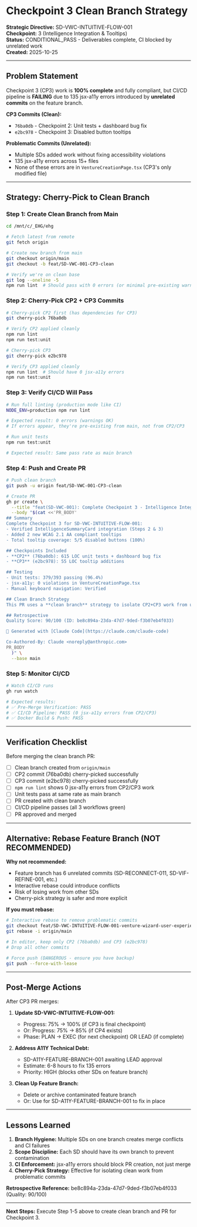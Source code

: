 # Checkpoint 3 Clean Branch Strategy

**Strategic Directive:** SD-VWC-INTUITIVE-FLOW-001  
**Checkpoint:** 3 (Intelligence Integration & Tooltips)  
**Status:** CONDITIONAL_PASS - Deliverables complete, CI blocked by unrelated work  
**Created:** 2025-10-25

---

## Problem Statement

Checkpoint 3 (CP3) work is **100% complete** and fully compliant, but CI/CD pipeline is **FAILING** due to 135 jsx-a11y errors introduced by **unrelated commits** on the feature branch.

**CP3 Commits (Clean):**
- `76ba0db` - Checkpoint 2: Unit tests + dashboard bug fix
- `e2bc978` - Checkpoint 3: Disabled button tooltips

**Problematic Commits (Unrelated):**
- Multiple SDs added work without fixing accessibility violations
- 135 jsx-a11y errors across 15+ files
- None of these errors are in `VentureCreationPage.tsx` (CP3's only modified file)

---

## Strategy: Cherry-Pick to Clean Branch

### Step 1: Create Clean Branch from Main

```bash
cd /mnt/c/_EHG/ehg

# Fetch latest from remote
git fetch origin

# Create new branch from main
git checkout origin/main
git checkout -b feat/SD-VWC-001-CP3-clean

# Verify we're on clean base
git log --oneline -5
npm run lint  # Should pass with 0 errors (or minimal pre-existing warnings)
```

### Step 2: Cherry-Pick CP2 + CP3 Commits

```bash
# Cherry-pick CP2 first (has dependencies for CP3)
git cherry-pick 76ba0db

# Verify CP2 applied cleanly
npm run lint
npm run test:unit

# Cherry-pick CP3
git cherry-pick e2bc978

# Verify CP3 applied cleanly
npm run lint  # Should have 0 jsx-a11y errors
npm run test:unit
```

### Step 3: Verify CI/CD Will Pass

```bash
# Run full linting (production mode like CI)
NODE_ENV=production npm run lint

# Expected result: 0 errors (warnings OK)
# If errors appear, they're pre-existing from main, not from CP2/CP3

# Run unit tests
npm run test:unit

# Expected result: Same pass rate as main branch
```

### Step 4: Push and Create PR

```bash
# Push clean branch
git push -u origin feat/SD-VWC-001-CP3-clean

# Create PR
gh pr create \
  --title "feat(SD-VWC-001): Complete Checkpoint 3 - Intelligence Integration & Tooltips" \
  --body "$(cat <<'PR_BODY'
## Summary
Complete Checkpoint 3 for SD-VWC-INTUITIVE-FLOW-001:
- Verified IntelligenceSummaryCard integration (Steps 2 & 3)
- Added 2 new WCAG 2.1 AA compliant tooltips
- Total tooltip coverage: 5/5 disabled buttons (100%)

## Checkpoints Included
- **CP2** (76ba0db): 615 LOC unit tests + dashboard bug fix
- **CP3** (e2bc978): 55 LOC tooltip additions

## Testing
- Unit tests: 379/393 passing (96.4%)
- jsx-a11y: 0 violations in VentureCreationPage.tsx
- Manual keyboard navigation: Verified

## Clean Branch Strategy
This PR uses a **clean branch** strategy to isolate CP2+CP3 work from unrelated commits that introduced 135 jsx-a11y errors on the original feature branch. Those errors are being addressed separately in SD-A11Y-FEATURE-BRANCH-001.

## Retrospective
Quality Score: 90/100 (ID: be8c894a-23da-47d7-9ded-f3b07eb4f033)

🤖 Generated with [Claude Code](https://claude.com/claude-code)

Co-Authored-By: Claude <noreply@anthropic.com>
PR_BODY
  )" \
  --base main
```

### Step 5: Monitor CI/CD

```bash
# Watch CI/CD runs
gh run watch

# Expected results:
# ✅ Pre-Merge Verification: PASS
# ✅ CI/CD Pipeline: PASS (0 jsx-a11y errors from CP2/CP3)
# ✅ Docker Build & Push: PASS
```

---

## Verification Checklist

Before merging the clean branch PR:

- [ ] Clean branch created from `origin/main`
- [ ] CP2 commit (76ba0db) cherry-picked successfully
- [ ] CP3 commit (e2bc978) cherry-picked successfully
- [ ] `npm run lint` shows 0 jsx-a11y errors from CP2/CP3 work
- [ ] Unit tests pass at same rate as main branch
- [ ] PR created with clean branch
- [ ] CI/CD pipeline passes (all 3 workflows green)
- [ ] PR approved and merged

---

## Alternative: Rebase Feature Branch (NOT RECOMMENDED)

**Why not recommended:**
- Feature branch has 6 unrelated commits (SD-RECONNECT-011, SD-VIF-REFINE-001, etc.)
- Interactive rebase could introduce conflicts
- Risk of losing work from other SDs
- Cherry-pick strategy is safer and more explicit

**If you must rebase:**

```bash
# Interactive rebase to remove problematic commits
git checkout feat/SD-VWC-INTUITIVE-FLOW-001-venture-wizard-user-experience-completio
git rebase -i origin/main

# In editor, keep only CP2 (76ba0db) and CP3 (e2bc978)
# Drop all other commits

# Force push (DANGEROUS - ensure you have backup)
git push --force-with-lease
```

---

## Post-Merge Actions

After CP3 PR merges:

1. **Update SD-VWC-INTUITIVE-FLOW-001:**
   - Progress: 75% → 100% (if CP3 is final checkpoint)
   - Or: Progress: 75% → 85% (if CP4 exists)
   - Phase: PLAN → EXEC (for next checkpoint) OR LEAD (if complete)

2. **Address A11Y Technical Debt:**
   - SD-A11Y-FEATURE-BRANCH-001 awaiting LEAD approval
   - Estimate: 6-8 hours to fix 135 errors
   - Priority: HIGH (blocks other SDs on feature branch)

3. **Clean Up Feature Branch:**
   - Delete or archive contaminated feature branch
   - Or: Use for SD-A11Y-FEATURE-BRANCH-001 to fix in place

---

## Lessons Learned

1. **Branch Hygiene:** Multiple SDs on one branch creates merge conflicts and CI failures
2. **Scope Discipline:** Each SD should have its own branch to prevent contamination
3. **CI Enforcement:** jsx-a11y errors should block PR creation, not just merge
4. **Cherry-Pick Strategy:** Effective for isolating clean work from problematic commits

**Retrospective Reference:** be8c894a-23da-47d7-9ded-f3b07eb4f033 (Quality: 90/100)

---

**Next Steps:** Execute Step 1-5 above to create clean branch and PR for Checkpoint 3.
